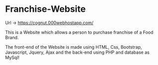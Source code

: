 # Franchise-Website
Url -> https://cognut.000webhostapp.com/

This is a Website which allows a person to purchase franchise of a Food Brand.

The front-end of the Website is made using HTML, Css, Bootstrap, Javascript, Jquery, Ajax and the back-end using PHP and database as MySql!
